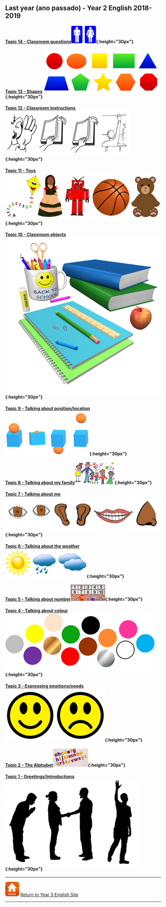 ## Last year (ano passado) - Year 2 English 2018-2019

<!--### Part 2 
#### [Topic 14 - Language for playing games...]
#### [Topic 15 - Actions... I can...] 
#### [Topic 16 - Actions - I can...]   
Topic 15 - Actions... I can...-->  

#### [Topic 14 - Classroom questions](https://tangerina-pt.github.io/English/Classroom_Q_B)![toilet](/images/toilet.png){:height="30px"}

#### [Topic 13 - Shapes](https://tangerina-pt.github.io/English/Shapes_B)![shape](/images/shape.PNG){:height="30px"}

#### [Topic 12 - Classroom instructions](https://tangerina-pt.github.io/English/Classroom_I_B)![clin](/images/clin.PNG){:height="30px"}

<!--#### [Topic 11 - Toys] -->
#### [Topic 11 - Toys](https://tangerina-pt.github.io/English/Toys_B)![toys](/images/toys.PNG){:height="30px"}

<!--#### [Topic 10 - Classroom objects] -->
#### [Topic 10 - Classroom objects](https://tangerina-pt.github.io/English/Classroom_Objects_B)![classo](/images/classo.png){:height="30px"}

<!--#### Topic 9 - Talking about position/location-->
#### [Topic 9 - Talking about position/location](https://tangerina-pt.github.io/English/Prep_Place_B)![prep](/images/prep.png){:height="30px"}

<!--#### Topic 8 - Talking about my family-->
#### [Topic 8 - Talking about my family](https://tangerina-pt.github.io/English/Family_B)![elffm1](/images/elffm1.png){:height="30px"}

<!--#### Topic 7 - Talking about me-->
#### [Topic 7 - Talking about me](https://tangerina-pt.github.io/English/Body_Parts_B)![body](/images/body.PNG){:height="30px"}

#### [Topic 6 - Talking about the weather](https://tangerina-pt.github.io/English/Weather_B)![wsym](/images/wsym.PNG){:height="30px"}

#### [Topic 5 - Talking about number](https://tangerina-pt.github.io/English/Number_B)![pmno](/images/pmno.PNG){:height="30px"}

#### [Topic 4 - Talking about colour](https://tangerina-pt.github.io/English/Colours_B)![colmix2](/images/colmix2.png){:height="30px"}

#### [Topic 3 - Expressing emotions/needs](https://tangerina-pt.github.io/English/Feelings_B)![feel](/images/feel.PNG){:height="30px"}

#### [Topic 2 - The Alphabet](https://tangerina-pt.github.io/English/Alphabet_B)![alph](/images/alph.png){:height="30px"}

#### [Topic 1 - Greetings/Introductions](https://tangerina-pt.github.io/English/Greetings_B)![gtsym](/images/gtsym.PNG){:height="30px"}

***
[![home](/images/home.PNG)](https://tangerina-pt.github.io/English/Year2) [Return to Year 3 English Site](https://tangerina-pt.github.io/English/Year3)

***
